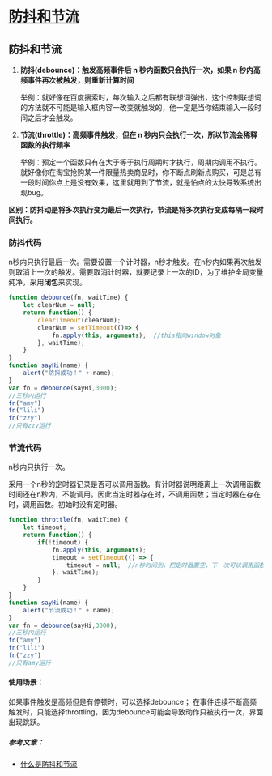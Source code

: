 # [防抖和节流](https://github.com/Twlig/issuesBlog/issues/37)

## 防抖和节流

1. **防抖(debounce)：触发高频事件后 n 秒内函数只会执行一次，如果 n 秒内高频事件再次被触发，则重新计算时间**

   举例：就好像在百度搜索时，每次输入之后都有联想词弹出，这个控制联想词的方法就不可能是输入框内容一改变就触发的，他一定是当你结束输入一段时间之后才会触发。

2. **节流(throttle)：高频事件触发，但在 n 秒内只会执行一次，所以节流会稀释函数的执行频率**

   举例：预定一个函数只有在大于等于执行周期时才执行，周期内调用不执行。就好像你在淘宝抢购某一件限量热卖商品时，你不断点刷新点购买，可是总有一段时间你点上是没有效果，这里就用到了节流，就是怕点的太快导致系统出现bug。

**区别：防抖动是将多次执行变为最后一次执行，节流是将多次执行变成每隔一段时间执行。**



### 防抖代码

n秒内只执行最后一次。需要设置一个计时器，n秒才触发。在n秒内如果再次触发则取消上一次的触发。需要取消计时器，就要记录上一次的ID，为了维护全局变量纯净，采用**闭包**来实现。

```javascript
function debounce(fn, waitTime) {
    let clearNum = null;
    return function() {
        clearTimeout(clearNum);
        clearNum = setTimeout(()=> {
            fn.apply(this, arguments);  //this指向window对象
        }, waitTime);
    }
}
function sayHi(name) {
    alert("防抖成功！" + name);
}
var fn = debounce(sayHi,3000);
//三秒内运行
fn("amy")
fn("lili")
fn("zzy")
//只有zzy运行
```



### 节流代码

n秒内只执行一次。

采用一个n秒的定时器记录是否可以调用函数。有计时器说明距离上一次调用函数时间还在n秒内，不能调用。因此当定时器存在时，不调用函数；当定时器在存在时，调用函数。初始时没有定时器。

```javascript
function throttle(fn, waitTime) {
    let timeout;
    return function() {
        if(!timeout) {
            fn.apply(this, arguments);
            timeout = setTimeout(() => {
                timeout = null;  //n秒时间到，把定时器置空，下一次可以调用函数
            }, waitTime);
        }
    }
}
function sayHi(name) {
    alert("节流成功！" + name);
}
var fn = debounce(sayHi,3000);
//三秒内运行
fn("amy")
fn("lili")
fn("zzy")
//只有amy运行
```

#### 使用场景：
如果事件触发是高频但是有停顿时，可以选择debounce； 在事件连续不断高频触发时，只能选择throttling，因为debounce可能会导致动作只被执行一次，界面出现跳跃。

##### 参考文章：

- [什么是防抖和节流](https://zhuanlan.zhihu.com/p/103527326)